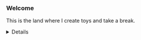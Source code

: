 ### Welcome

This is the land where I create toys and take a break.

<details>
<br />

![Top Langs](https://github-readme-stats.vercel.app/api/top-langs/?username=nynra&layout=compact&hide=css,html)

![Zheeeng's github stats](https://github-readme-stats.vercel.app/api?username=nynra&count_private=true&show_icons=true&theme=onedark)

</details>
